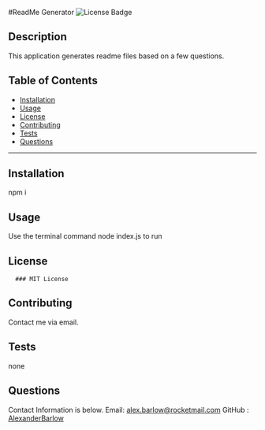#ReadMe Generator
  ![License Badge](https://img.shields.io/badge/license-MIT-brightgreen)
  ## Description
  This application generates readme files based on a few questions.
  ## Table of Contents
  * [Installation](##Installation)
  * [Usage](##Usage)
  * [License](##license)
  * [Contributing](##Contributing)
  * [Tests](##Tests)
  * [Questions](##Questions)
  ***
  ## Installation
  npm i
  ## Usage
  Use the terminal command node index.js to run
  ## License 
      ### MIT License
      
  ## Contributing
  Contact me via email.
  ## Tests
  none
  
  ## Questions
  Contact Information is below. 
  Email: alex.barlow@rocketmail.com 
  GitHub : [AlexanderBarlow](https://github.com/AlexanderBarlow)

